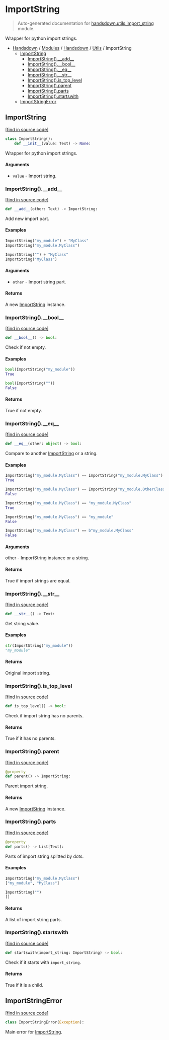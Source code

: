 # ImportString

> Auto-generated documentation for [handsdown.utils.import_string](https://github.com/vemel/handsdown/blob/master/handsdown/utils/import_string.py) module.

Wrapper for python import strings.

- [Handsdown](../../README.md#-handsdown---python-documentation-generator) / [Modules](../../MODULES.md#modules) / [Handsdown](../index.md#handsdown) / [Utils](index.md#utils) / ImportString
    - [ImportString](#importstring)
        - [ImportString().\_\_add\_\_](#importstring__add__)
        - [ImportString().\_\_bool\_\_](#importstring__bool__)
        - [ImportString().\_\_eq\_\_](#importstring__eq__)
        - [ImportString().\_\_str\_\_](#importstring__str__)
        - [ImportString().is_top_level](#importstringis_top_level)
        - [ImportString().parent](#importstringparent)
        - [ImportString().parts](#importstringparts)
        - [ImportString().startswith](#importstringstartswith)
    - [ImportStringError](#importstringerror)

## ImportString

[[find in source code]](https://github.com/vemel/handsdown/blob/master/handsdown/utils/import_string.py#L13)

```python
class ImportString():
    def __init__(value: Text) -> None:
```

Wrapper for python import strings.

#### Arguments

- `value` - Import string.

### ImportString().\_\_add\_\_

[[find in source code]](https://github.com/vemel/handsdown/blob/master/handsdown/utils/import_string.py#L44)

```python
def __add__(other: Text) -> ImportString:
```

Add new import part.

#### Examples

```python
ImportString("my_module") + "MyClass"
ImportString("my_module.MyClass")

ImportString("") + "MyClass"
ImportString("MyClass")
```

#### Arguments

- `other` - Import string part.

#### Returns

A new [ImportString](#importstring) instance.

### ImportString().\_\_bool\_\_

[[find in source code]](https://github.com/vemel/handsdown/blob/master/handsdown/utils/import_string.py#L68)

```python
def __bool__() -> bool:
```

Check if not empty.

#### Examples

```python
bool(ImportString("my_module"))
True

bool(ImportString(""))
False
```

#### Returns

True if not empty.

### ImportString().\_\_eq\_\_

[[find in source code]](https://github.com/vemel/handsdown/blob/master/handsdown/utils/import_string.py#L86)

```python
def __eq__(other: object) -> bool:
```

Compare to another [ImportString](#importstring) or a string.

#### Examples

```python
ImportString("my_module.MyClass") == ImportString("my_module.MyClass")
True

ImportString("my_module.MyClass") == ImportString("my_module.OtherClass")
False

ImportString("my_module.MyClass") == "my_module.MyClass"
True

ImportString("my_module.MyClass") == "my_module"
False

ImportString("my_module.MyClass") == b"my_module.MyClass"
False
```

#### Arguments

other - ImportString instance or a string.

#### Returns

True if import strings are equal.

### ImportString().\_\_str\_\_

[[find in source code]](https://github.com/vemel/handsdown/blob/master/handsdown/utils/import_string.py#L25)

```python
def __str__() -> Text:
```

Get string value.

#### Examples

```python
str(ImportString("my_module"))
"my_module"
```

#### Returns

Original import string.

### ImportString().is_top_level

[[find in source code]](https://github.com/vemel/handsdown/blob/master/handsdown/utils/import_string.py#L141)

```python
def is_top_level() -> bool:
```

Check if import string has no parents.

#### Returns

True if it has no parents.

### ImportString().parent

[[find in source code]](https://github.com/vemel/handsdown/blob/master/handsdown/utils/import_string.py#L151)

```python
@property
def parent() -> ImportString:
```

Parent import string.

#### Returns

A new [ImportString](#importstring) instance.

### ImportString().parts

[[find in source code]](https://github.com/vemel/handsdown/blob/master/handsdown/utils/import_string.py#L122)

```python
@property
def parts() -> List[Text]:
```

Parts of import string splitted by dots.

#### Examples

```python
ImportString("my_module.MyClass")
["my_module", "MyClass"]

ImportString("")
[]
```

#### Returns

A list of import string parts.

### ImportString().startswith

[[find in source code]](https://github.com/vemel/handsdown/blob/master/handsdown/utils/import_string.py#L166)

```python
def startswith(import_string: ImportString) -> bool:
```

Check if it starts with `import_string`.

#### Returns

True if it is a child.

## ImportStringError

[[find in source code]](https://github.com/vemel/handsdown/blob/master/handsdown/utils/import_string.py#L7)

```python
class ImportStringError(Exception):
```

Main error for [ImportString](#importstring).
